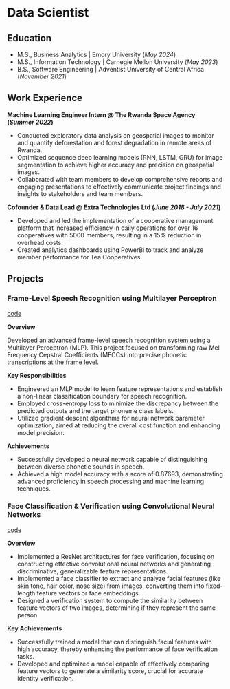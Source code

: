# Data Scientist

## Education

- M.S., Business Analytics | Emory University (_May 2024_)
- M.S., Information Technology | Carnegie Mellon University (_May 2023_)
- B.S., Software Engineering | Adventist University of Central Africa (_November 2021_)

## Work Experience

**Machine Learning Engineer Intern @ The Rwanda Space Agency (_Summer 2022_)**
- Conducted exploratory data analysis on geospatial images to monitor and quantify deforestation and forest
  degradation in remote areas of Rwanda.
- Optimized sequence deep learning models (RNN, LSTM, GRU) for image segmentation to achieve higher
  accuracy and precision on geospatial images.
- Collaborated with team members to develop comprehensive reports and engaging presentations to effectively
  communicate project findings and insights to stakeholders and team members.

**Cofounder & Data Lead @ Extra Technologies Ltd (_June 2018 - July 2021_)**
- Developed and led the implementation of a cooperative management platform that increased efficiency in
  daily operations for over 16 cooperatives with 5000 members, resulting in a 15% reduction in overhead costs.
- Created analytics dashboards using PowerBi to track and analyze member performance for Tea Cooperatives.

## Projects

### Frame-Level Speech Recognition using Multilayer Perceptron
[code](https://github.com/bmuv/CMU-IDL-Projects/blob/main/FLSR_MLP.ipynb)

**Overview**

Developed an advanced frame-level speech recognition system using a Multilayer Perceptron (MLP).
This project focused on transforming raw Mel Frequency Cepstral Coefficients (MFCCs) into precise phonetic transcriptions at the frame level.

**Key Responsibilities**

- Engineered an MLP model to learn feature representations and establish a non-linear classification boundary for speech recognition.
- Employed cross-entropy loss to minimize the discrepancy between the predicted outputs and the target phoneme class labels.
- Utilized gradient descent algorithms for neural network parameter optimization, aimed at reducing the overall cost function and enhancing model precision.

**Achievements**

- Successfully developed a neural network capable of distinguishing between diverse phonetic sounds in speech.
- Achieved a high model accuracy with a score of 0.87693, demonstrating advanced proficiency in speech processing and machine learning techniques.

### Face Classification & Verification using Convolutional Neural Networks
[code](https://github.com/bmuv/CMU-IDL-Projects/blob/main/FCV_CNN.ipynb)

**Overview**

- Implemented a ResNet architectures for face verification, focusing on constructing effective convolutional neural networks and generating discriminative, generalizable feature representations.
- Implemented a face classifier to extract and analyze facial features (like skin tone, hair color, nose size) from images, converting them into fixed-length feature vectors or face embeddings.
- Designed a verification system to compute the similarity between feature vectors of two images, determining if they represent the same person.

**Key Achievements**

- Successfully trained a model that can distinguish facial features with high accuracy, thereby enhancing the performance of face verification tasks.
- Developed and optimized a model capable of effectively comparing feature vectors to generate a similarity score, crucial for accurate identity verification.
